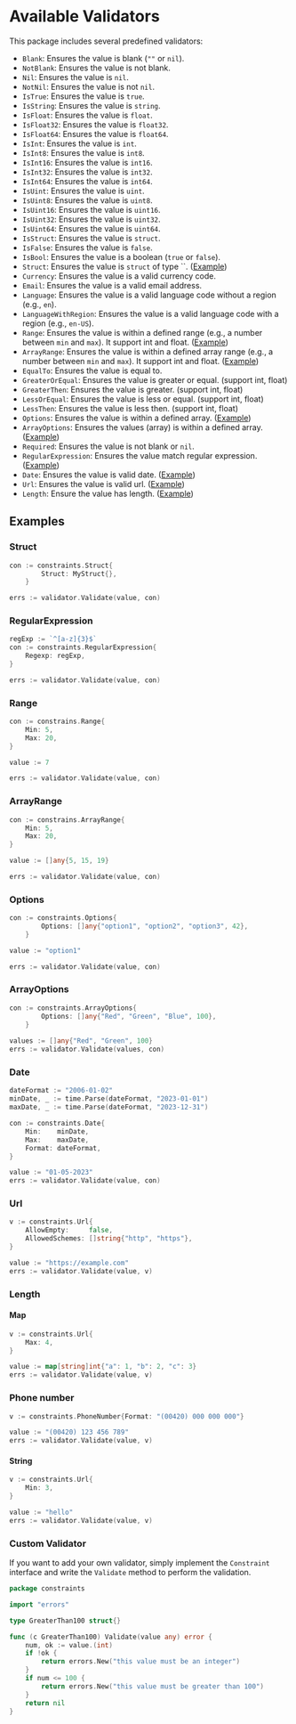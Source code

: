 # Available Validators

This package includes several predefined validators:

- `Blank`: Ensures the value is blank (`""` or `nil`).
- `NotBlank`: Ensures the value is not blank.
- `Nil`: Ensures the value is `nil`.
- `NotNil`: Ensures the value is not `nil`.
- `IsTrue`: Ensures the value is `true`.
- `IsString`: Ensures the value is `string`.
- `IsFloat`: Ensures the value is `float`.
- `IsFloat32`: Ensures the value is `float32`.
- `IsFloat64`: Ensures the value is `float64`.
- `IsInt`: Ensures the value is `int`.
- `IsInt8`: Ensures the value is `int8`.
- `IsInt16`: Ensures the value is `int16`.
- `IsInt32`: Ensures the value is `int32`.
- `IsInt64`: Ensures the value is `int64`.
- `IsUint`: Ensures the value is `uint`.
- `IsUint8`: Ensures the value is `uint8`.
- `IsUint16`: Ensures the value is `uint16`.
- `IsUint32`: Ensures the value is `uint32`.
- `IsUint64`: Ensures the value is `uint64`.
- `IsStruct`: Ensures the value is `struct`.
- `IsFalse`: Ensures the value is `false`.
- `IsBool`: Ensures the value is a boolean (`true` or `false`).
- `Struct`: Ensures the value is `struct` of type ``. ([Example](#struct))
- `Currency`: Ensures the value is a valid currency code.
- `Email`: Ensures the value is a valid email address.
- `Language`: Ensures the value is a valid language code without a region (e.g., `en`).
- `LanguageWithRegion`: Ensures the value is a valid language code with a region (e.g., `en-US`).
- `Range`: Ensures the value is within a defined range (e.g., a number between `min` and `max`). It support int and float. ([Example](#range))
- `ArrayRange`: Ensures the value is within a defined array range (e.g., a number between `min` and `max`). It support int and float. ([Example](#arrayrange))
- `EqualTo`: Ensures the value is equal to.
- `GreaterOrEqual`: Ensures the value is greater or equal. (support int, float)
- `GreaterThen`: Ensures the value is greater. (support int, float)
- `LessOrEqual`: Ensures the value is less or equal. (support int, float)
- `LessThen`: Ensures the value is less then. (support int, float)
- `Options`: Ensures the value is within a defined array. ([Example](#options))
- `ArrayOptions`: Ensures the values (array) is within a defined array. ([Example](#arrayoptions))
- `Required`: Ensures the value is not blank or `nil`.
- `RegularExpression`: Ensures the value match regular expression. ([Example](#regularexpression))
- `Date`: Ensures the value is valid date. ([Example](#date))
- `Url`: Ensures the value is valid url. ([Example](#url))
- `Length`: Ensure the value has length. ([Example](#length))

## Examples

### Struct

```go
con := constraints.Struct{
		Struct: MyStruct{},
	}

errs := validator.Validate(value, con)
```

### RegularExpression

```go
regExp := `^[a-z]{3}$`
con := constraints.RegularExpression{
    Regexp: regExp,
}

errs := validator.Validate(value, con)
```

### Range

```go
con := constrains.Range{
	Min: 5,
	Max: 20,
}

value := 7

errs := validator.Validate(value, con)
```

### ArrayRange

```go
con := constrains.ArrayRange{
	Min: 5,
	Max: 20,
}

value := []any{5, 15, 19}

errs := validator.Validate(value, con)
```

### Options

```go
con := constraints.Options{
		Options: []any{"option1", "option2", "option3", 42},
	}

value := "option1"

errs := validator.Validate(value, con)
```

### ArrayOptions

```go
con := constraints.ArrayOptions{
		Options: []any{"Red", "Green", "Blue", 100},
	}
	
values := []any{"Red", "Green", 100}
errs := validator.Validate(values, con)
```

### Date

```go
dateFormat := "2006-01-02"
minDate, _ := time.Parse(dateFormat, "2023-01-01")
maxDate, _ := time.Parse(dateFormat, "2023-12-31")

con := constraints.Date{
    Min:    minDate,
    Max:    maxDate,
    Format: dateFormat,
}

value := "01-05-2023"
errs := validator.Validate(value, con)
```

### Url

```go
v := constraints.Url{
    AllowEmpty:     false,
    AllowedSchemes: []string{"http", "https"},
}

value := "https://example.com"
errs := validator.Validate(value, v)
```

### Length

#### Map
```go
v := constraints.Url{
    Max: 4,
}

value := map[string]int{"a": 1, "b": 2, "c": 3}
errs := validator.Validate(value, v)
```

### Phone number

```go
v := constraints.PhoneNumber{Format: "(00420) 000 000 000"}

value := "(00420) 123 456 789"
errs := validator.Validate(value, v)
```

#### String

```go
v := constraints.Url{
    Min: 3,
}

value := "hello"
errs := validator.Validate(value, v)
```

### Custom Validator
If you want to add your own validator, simply implement the `Constraint` interface and write the `Validate` method to perform the validation.

```go
package constraints

import "errors"

type GreaterThan100 struct{}

func (c GreaterThan100) Validate(value any) error {
	num, ok := value.(int)
	if !ok {
		return errors.New("this value must be an integer")
	}
	if num <= 100 {
		return errors.New("this value must be greater than 100")
	}
	return nil
}

```
